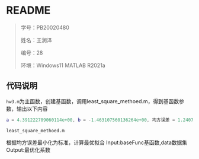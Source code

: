 # README

> 学号：PB20020480
>
> 姓名：王润泽
>
> 编号：28
>
> 环境：Windows11 MATLAB R2021a

## 代码说明

`hw3.m`为主函数，创建基函数，调用least_square_methoed.m，得到基函数参数，输出以下内容

```matlab
a = 4.391222709060114e+00, b = -1.463107560136264e+00, 均方误差 = 1.240749774136143e+01
```

`least_square_methoed.m`

根据均方误差最小化为标准，计算最优拟合
Input:baseFunc基函数,data数据集
Output:最优化系数